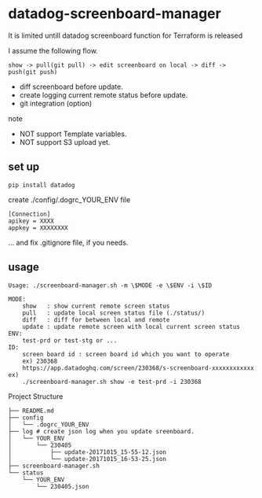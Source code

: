 # datadog-screenboard-manager
It is limited untill datadog screenboard function for Terraform is released

I assume the following flow.
```
show -> pull(git pull) -> edit screenboard on local -> diff -> push(git push)
```

- diff screenboard before update.
- create logging current remote status before update.
- git integration (option)

note

- NOT support Template variables.
- NOT support S3 upload yet.

## set up

```
pip install datadog
```

create ./config/.dogrc_YOUR_ENV file

```
[Connection]
apikey = XXXX
appkey = XXXXXXXX
```
... and fix .gitignore file, if you needs.

## usage

```
Usage: ./screenboard-manager.sh -m \$MODE -e \$ENV -i \$ID

MODE:
    show   : show current remote screen status
    pull   : update local screen status file (./status/)
    diff   : diff for between local and remote
    update : update remote screen with local current screen status
ENV:
    test-prd or test-stg or ...
ID:
    screen board id : screen board id which you want to operate
    ex) 230368
    https://app.datadoghq.com/screen/230368/s-screenboard-xxxxxxxxxxxx
ex)
    ./screenboard-manager.sh show -e test-prd -i 230368
```

Project Structure
```
├── README.md
├── config
│   └── .dogrc_YOUR_ENV 
├── log # create json log when you update sreenboard.
│   └── YOUR_ENV
│       └── 230405
│           ├── update-20171015_15-55-12.json
│           └── update-20171015_16-53-25.json
├── screenboard-manager.sh
└── status
    └── YOUR_ENV
        └── 230405.json
```
